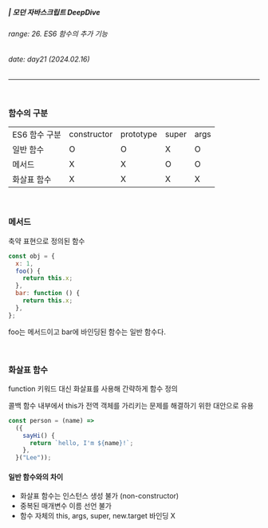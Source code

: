 ##### | 모던 자바스크립트 DeepDive <br />

###### range: 26. ES6 함수의 추가 기능 <br />

###### date: day21 (2024.02.16) <br />

<hr />
<br />

### 함수의 구분

<table>
    <tr>
        <td>ES6 함수 구분</td>
        <td>constructor</td>
        <td>prototype</td>
        <td>super</td>
        <td>args</td>
    </tr>
    <tr>
        <td>일반 함수</td>
        <td>O</td>
        <td>O</td>
        <td>X</td>
        <td>O</td>
    </tr>
    <tr>
        <td>메서드</td>
        <td>X</td>
        <td>X</td>
        <td>O</td>
        <td>O</td>
    </tr>
    <tr>
        <td>화살표 함수</td>
        <td>X</td>
        <td>X</td>
        <td>X</td>
        <td>X</td>
    </tr>
</table>

<br />

### 메서드

축약 표현으로 정의된 함수

```javascript
const obj = {
  x: 1,
  foo() {
    return this.x;
  },
  bar: function () {
    return this.x;
  },
};
```

foo는 메서드이고 bar에 바인딩된 함수는 일반 함수다.

<br />

### 화살표 함수

function 키워드 대신 화살표를 사용해 간략하게 함수 정의

콜백 함수 내부에서 this가 전역 객체를 가리키는 문제를 해결하기 위한 대안으로 유용

```javascript
const person = (name) =>
  ({
    sayHi() {
      return `hello, I'm ${name}!`;
    },
  }("Lee"));
```

#### 일반 함수와의 차이

- 화살표 함수는 인스턴스 생성 불가 (non-constructor)
- 중복된 매개변수 이름 선언 불가
- 함수 자체의 this, args, super, new.target 바인딩 X

<br />
